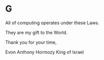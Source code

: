 # G

All of computing operates under these Laws.

They are my gift to the World.

Thank you for your time,

Evon Anthony Hormozy
King of Israel
